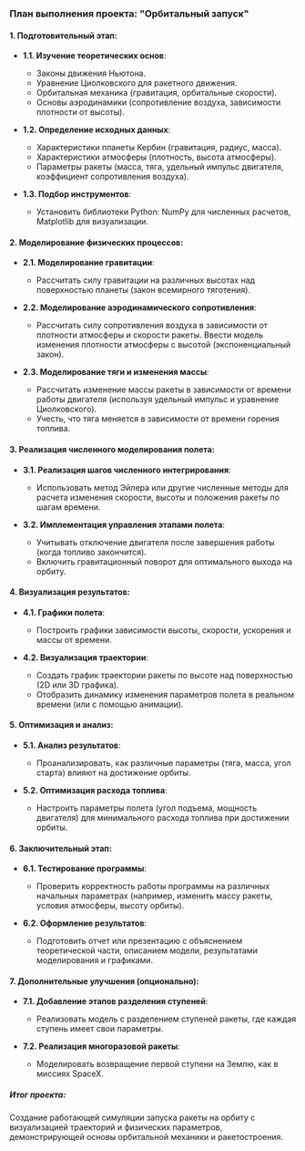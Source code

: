 ### План выполнения проекта: "Орбитальный запуск"

#### 1. **Подготовительный этап**:
   - **1.1. Изучение теоретических основ**:
     - Законы движения Ньютона.
     - Уравнение Циолковского для ракетного движения.
     - Орбитальная механика (гравитация, орбитальные скорости).
     - Основы аэродинамики (сопротивление воздуха, зависимости плотности от высоты).

   - **1.2. Определение исходных данных**:
     - Характеристики планеты Кербин (гравитация, радиус, масса).
     - Характеристики атмосферы (плотность, высота атмосферы).
     - Параметры ракеты (масса, тяга, удельный импульс двигателя, коэффициент сопротивления воздуха).
   
   - **1.3. Подбор инструментов**:
     - Установить библиотеки Python: NumPy для численных расчетов, Matplotlib для визуализации.

#### 2. **Моделирование физических процессов**:
   - **2.1. Моделирование гравитации**:
     - Рассчитать силу гравитации на различных высотах над поверхностью планеты (закон всемирного тяготения).
   
   - **2.2. Моделирование аэродинамического сопротивления**:
     - Рассчитать силу сопротивления воздуха в зависимости от плотности атмосферы и скорости ракеты. Ввести модель изменения плотности атмосферы с высотой (экспоненциальный закон).

   - **2.3. Моделирование тяги и изменения массы**:
     - Рассчитать изменение массы ракеты в зависимости от времени работы двигателя (используя удельный импульс и уравнение Циолковского).
     - Учесть, что тяга меняется в зависимости от времени горения топлива.

#### 3. **Реализация численного моделирования полета**:
   - **3.1. Реализация шагов численного интегрирования**:
     - Использовать метод Эйлера или другие численные методы для расчета изменения скорости, высоты и положения ракеты по шагам времени.
   
   - **3.2. Имплементация управления этапами полета**:
     - Учитывать отключение двигателя после завершения работы (когда топливо закончится).
     - Включить гравитационный поворот для оптимального выхода на орбиту.

#### 4. **Визуализация результатов**:
   - **4.1. Графики полета**:
     - Построить графики зависимости высоты, скорости, ускорения и массы от времени.
   
   - **4.2. Визуализация траектории**:
     - Создать график траектории ракеты по высоте над поверхностью (2D или 3D графика).
     - Отобразить динамику изменения параметров полета в реальном времени (или с помощью анимации).

#### 5. **Оптимизация и анализ**:
   - **5.1. Анализ результатов**:
     - Проанализировать, как различные параметры (тяга, масса, угол старта) влияют на достижение орбиты.
   
   - **5.2. Оптимизация расхода топлива**:
     - Настроить параметры полета (угол подъема, мощность двигателя) для минимального расхода топлива при достижении орбиты.

#### 6. **Заключительный этап**:
   - **6.1. Тестирование программы**:
     - Проверить корректность работы программы на различных начальных параметрах (например, изменить массу ракеты, условия атмосферы, высоту орбиты).
   
   - **6.2. Оформление результатов**:
     - Подготовить отчет или презентацию с объяснением теоретической части, описанием модели, результатами моделирования и графиками.

#### 7. **Дополнительные улучшения (опционально)**:
   - **7.1. Добавление этапов разделения ступеней**:
     - Реализовать модель с разделением ступеней ракеты, где каждая ступень имеет свои параметры.
   
   - **7.2. Реализация многоразовой ракеты**:
     - Моделировать возвращение первой ступени на Землю, как в миссиях SpaceX.

##### Итог проекта:
Создание работающей симуляции запуска ракеты на орбиту с визуализацией траекторий и физических параметров, демонстрирующей основы орбитальной механики и ракетостроения.
